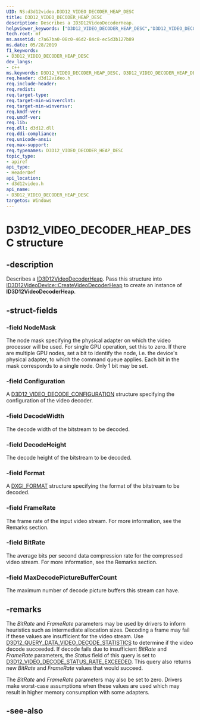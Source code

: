 ```yaml
---
UID: NS:d3d12video.D3D12_VIDEO_DECODER_HEAP_DESC
title: D3D12_VIDEO_DECODER_HEAP_DESC
description: Describes a ID3D12VideoDecoderHeap.
helpviewer_keywords: ["D3D12_VIDEO_DECODER_HEAP_DESC","D3D12_VIDEO_DECODER_HEAP_DESC",""]
tech.root: mf
ms.assetid: c7a67ba0-08c0-46d2-84c8-ec5d3b127b89
ms.date: 05/28/2019
f1_keywords:
- D3D12_VIDEO_DECODER_HEAP_DESC
dev_langs:
- c++
ms.keywords: D3D12_VIDEO_DECODER_HEAP_DESC, D3D12_VIDEO_DECODER_HEAP_DESC,
req.header: d3d12video.h
req.include-header: 
req.redist: 
req.target-type: 
req.target-min-winverclnt: 
req.target-min-winversvr: 
req.kmdf-ver: 
req.umdf-ver: 
req.lib: 
req.dll: d3d12.dll
req.ddi-compliance: 
req.unicode-ansi: 
req.max-support: 
req.typenames: D3D12_VIDEO_DECODER_HEAP_DESC
topic_type:
- apiref
api_type:
- HeaderDef
api_location:
- d3d12video.h
api_name:
- D3D12_VIDEO_DECODER_HEAP_DESC
targetos: Windows
---
```


# D3D12_VIDEO_DECODER_HEAP_DESC structure

## -description

Describes a [ID3D12VideoDecoderHeap](nn-d3d12video-id3d12videodecoderheap.md). Pass this structure into [ID3D12VideoDevice::CreateVideoDecoderHeap](nf-d3d12video-id3d12videodevice-createvideodecoderheap.md) to create an instance of **ID3D12VideoDecoderHeap**.


## -struct-fields

### -field NodeMask

The node mask specifying the physical adapter on which the video processor will be used. For single GPU operation, set this to zero. If there are multiple GPU nodes, set a bit to identify the node, i.e. the device's physical adapter, to which the command queue applies. Each bit in the mask corresponds to a single node. Only 1 bit may be set.
 
### -field Configuration

A [D3D12_VIDEO_DECODE_CONFIGURATION](ns-d3d12video-d3d12_video_decode_configuration.md) structure specifying the configuration of the video decoder.
 
### -field DecodeWidth

The decode width of the bitstream to be decoded.
 
### -field DecodeHeight

The decode height of the bitstream to be decoded.
 
### -field Format

A [DXGI_FORMAT](https://docs.microsoft.com/windows/desktop/api/dxgiformat/ne-dxgiformat-dxgi_format) structure specifying the format of the bitstream to be decoded.
 
### -field FrameRate

The frame rate of the input video stream.  For more information, see the Remarks section.
 
### -field BitRate

The average bits per second data compression rate for the compressed video stream.  For more information, see the Remarks section.
 
### -field MaxDecodePictureBufferCount
 
The maximum number of decode picture buffers this stream can have.

## -remarks

The *BitRate* and *FrameRate* parameters may be used by drivers to inform heuristics such as intermediate allocation sizes.  Decoding a frame may fail if these values are insufficient for the video stream.  Use [D3D12_QUERY_DATA_VIDEO_DECODE_STATISTICS](ns-d3d12video-d3d12_query_data_video_decode_statistics.md) to determine if the video decode succeeded.  If decode fails due to insufficient *BitRate* and *FrameRate* parameters, the *Status* field of this query is set to [D3D12_VIDEO_DECODE_STATUS_RATE_EXCEEDED](ne-d3d12video-d3d12_video_decode_status.md).  This query also returns new *BitRate* and *FrameRate* values that would succeed.

The *BitRate* and *FrameRate* parameters may also be set to zero.  Drivers make worst-case assumptions when these values are used which may result in higher memory consumption with some adapters.  


## -see-also
